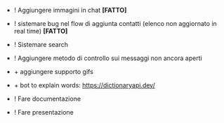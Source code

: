- ! Aggiungere immagini in chat **[FATTO]**
- ! sistemare bug nel flow di aggiunta contatti (elenco non aggiornato in real time) **[FATTO]**
- ! Sistemare search
- ! Aggiungere metodo di controllo sui messaggi non ancora aperti
- \+ aggiungere supporto gifs
- \+ bot to explain words: https://dictionaryapi.dev/

- ! Fare documentazione
- ! Fare presentazione
